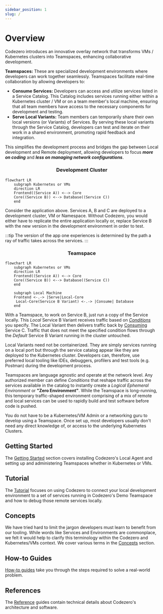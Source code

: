 ```yaml
---
sidebar_position: 1
slug: /
---
```


# Overview

Codezero introduces an innovative overlay network that transforms VMs / Kubernetes clusters into Teamspaces, enhancing collaborative development.

**Teamspaces:** These are specialized development environments where developers can work together seamlessly. Teamspaces facilitate real-time collaboration by allowing developers to:

- **Consume Services:** Developers can access and utilize services listed in a Service Catalog. This Catalog includes services running either within a Kubernetes cluster / VM or on a team member's local machine, ensuring that all team members have access to the necessary components for development and testing.
- **Serve Local Variants:** Team members can temporarily share their own local versions (or Variants) of Services. By serving these local variants through the Service Catalog, developers can test and iterate on their work in a shared environment, promoting rapid feedback and integration.

This simplifies the development process and bridges the gap between Local development and Remote deployment, allowing developers to focus **_more on coding_** and **_less on managing network configurations_**.

<center>
<h3>Development Cluster</h3>
</center>

```mermaid
flowchart LR
    subgraph Kubernetes or VMs
    direction LR
    Frontend((Service A)) <--> Core
    Core((Service B)) <--> Database((Service C))
    end
```

Consider the application above. Services A, B and C are deployed to a development cluster, VM or Namespace. Without Codezero, you would either have to replicate the entire application locally or, replace Service B with the new version in the development environment in order to test.

:::tip
The version of the app one experiences is determined by the path a ray of traffic takes across the services.
:::

<center>
<h3>Teamspace</h3>
</center>

```mermaid
flowchart LR
    subgraph Kubernetes or VMs
    direction LR
    Frontend((Service A)) <--> Core
    Core((Service B)) <--> Database((Service C))
    end

    subgraph Local Machine
    Frontend <-.-> |Serve|Local-Core
     Local-Core(Service B Variant) <-.-> |Consume| Database
    end
```

With a Teamspace, to work on Service B, just run a copy of the Service locally. This _Local_ Service B Variant receives traffic based on [_Conditions_](../references/serve#condition-types) you specify. The Local Variant then delivers traffic back by [Consuming](../references/consume) Service C. Traffic that does not meet the specified condition flows through the _Default_ Service B Variant running in the cluster untouched.

Local Variants need not be containerized. They are simply services running on a local port but through the service catalog appear like they are deployed to the Kubernetes cluster. Developers can, therefore, use preferred local tooling like IDEs, debuggers, profilers and test tools (e.g. Postman) during the development process.

Teamspaces are language agnostic and operate at the network level. Any authorized member can define _Conditions_ that reshape traffic across the services available in the catalog to instantly create a _Logical Ephemeral Environment_ or **"Zero Environment"**. While the Teamspace is long-running, this temporary traffic-shaped environment comprising of a mix of remote and local services can be used to rapidly build and test software before code is pushed.

You do not have to be a Kubernetes/VM Admin or a networking guru to develop using a Teamspace. Once set up, most developers usually don't need any direct knowledge of, or access to the underlying Kubernetes Clusters.

## Getting Started

The [Getting Started](../getting-started) section covers installing Codezero's Local Agent and setting up and administering Teamspaces whether in Kubernetes or VMs.

## Tutorial

The [Tutorial](../tutorial) focuses on using Codezero to connect your local development environment to a set of services running in Codezero's Demo Teamspace and how to debug those remote services locally.

## Concepts

We have tried hard to limit the jargon developers must learn to benefit from our tooling. While words like Services and Environments are commonplace, we felt it would help to clarify this terminology within the Codezero and Kubernetes/VMs context. We cover various terms in the [Concepts](..category/concepts) section.

## How-to Guides

[How-to guides](../category/how-to-guides) take you through the steps required to solve a real-world problem.

## References

The [Reference](../category/references) guides contain technical details about Codezero's architecture and software.

